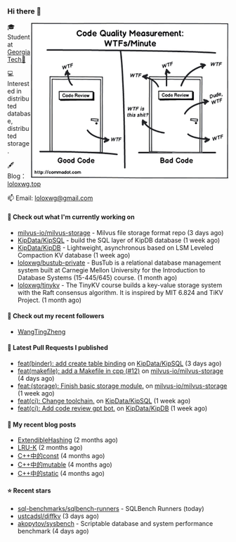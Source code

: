 ### Hi there 👋

<img align="right" src="https://raw.githubusercontent.com/loloxwg/loloxwg/master/assets/WTFs-per-minute.png" width="450">
 
🎓 Student at [Georgia Tech🐝](https://www.gatech.edu/)

💻 Interested in distributed database, distributed storage.

🖋 Blog：[loloxwg.top](https://loloxwg.top)



📫 Email: [loloxwg@gmail.com](mailto:loloxwg@gmail.com)



#### 👷 Check out what I'm currently working on

- [milvus-io/milvus-storage](https://github.com/milvus-io/milvus-storage) - Milvus file storage format repo (3 days ago)
- [KipData/KipSQL](https://github.com/KipData/KipSQL) - build the SQL layer of KipDB database (1 week ago)
- [KipData/KipDB](https://github.com/KipData/KipDB) -  Lightweight, asynchronous based on LSM Leveled Compaction KV database (1 week ago)
- [loloxwg/bustub-private](https://github.com/loloxwg/bustub-private) - BusTub is a relational database management system built at Carnegie Mellon University for the Introduction to Database Systems (15-445/645) course. (1 month ago)
- [loloxwg/tinykv](https://github.com/loloxwg/tinykv) - The TinyKV course builds a key-value storage system with the Raft consensus algorithm. It is inspired by MIT 6.824 and TiKV Project. (1 month ago)

#### 👯 Check out my recent followers

- [WangTingZheng](https://github.com/WangTingZheng)

#### 🔨 Latest Pull Requests I published

- [feat(binder): add create table binding](https://github.com/KipData/KipSQL/pull/16) on [KipData/KipSQL](https://github.com/KipData/KipSQL) (3 days ago)
- [feat(makefile): add a Makefile in cpp (#12)](https://github.com/milvus-io/milvus-storage/pull/13) on [milvus-io/milvus-storage](https://github.com/milvus-io/milvus-storage) (4 days ago)
- [feat:(storage): Finish basic storage module.](https://github.com/milvus-io/milvus-storage/pull/10) on [milvus-io/milvus-storage](https://github.com/milvus-io/milvus-storage) (1 week ago)
- [feat(ci): Change toolchain.](https://github.com/KipData/KipSQL/pull/14) on [KipData/KipSQL](https://github.com/KipData/KipSQL) (1 week ago)
- [feat(ci): Add code review gpt bot.](https://github.com/KipData/KipDB/pull/26) on [KipData/KipDB](https://github.com/KipData/KipDB) (1 week ago)

#### 📜 My recent blog posts

- [ExtendibleHashing](https://loloxwg.top/posts/cmu-15445/extendible-hashing/) (2 months ago)
- [LRU-K](https://loloxwg.top/posts/cmu-15445/lru-k/) (2 months ago)
- [C&#43;&#43;中的const](https://loloxwg.top/posts/cpp/cpp-0cfaab30bd8344c6aa29a581cb2d8ccf/c&#43;&#43;%E4%B8%AD%E7%9A%84const-f78cd58e7f3c44adac55620e8d3efa13/) (4 months ago)
- [C&#43;&#43;中的mutable](https://loloxwg.top/posts/cpp/cpp-0cfaab30bd8344c6aa29a581cb2d8ccf/c&#43;&#43;%E4%B8%AD%E7%9A%84mutable-0edc2ed4eb114446ae9c96b81a74de74/) (4 months ago)
- [C&#43;&#43;中的static](https://loloxwg.top/posts/cpp/cpp-0cfaab30bd8344c6aa29a581cb2d8ccf/c&#43;&#43;%E4%B8%AD%E7%9A%84static-eb2478cbe8134fcf9c35f28028be93c5/) (4 months ago)

#### ⭐ Recent stars

- [sql-benchmarks/sqlbench-runners](https://github.com/sql-benchmarks/sqlbench-runners) - SQLBench Runners (today)
- [ustcadsl/diffkv](https://github.com/ustcadsl/diffkv) (3 days ago)
- [akopytov/sysbench](https://github.com/akopytov/sysbench) - Scriptable database and system performance benchmark (4 days ago)

